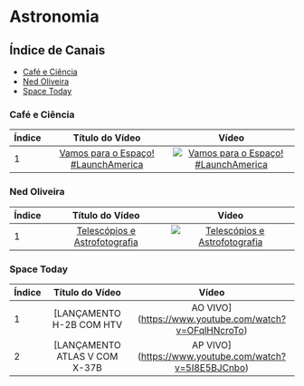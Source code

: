 # Astronomia

## Índice de Canais

* [Café e Ciência](#Café-e-Ciência)
* [Ned Oliveira](#Ned-Oliveira)
* [Space Today](#Space-Today)

### Café e Ciência

| Índice | Título do Vídeo                                                                                      | Vídeo |
| -------|:----------------------------------------------------------------------------------------------------:|:-----:|
| 1      | [Vamos para o Espaço! #LaunchAmerica](https://www.youtube.com/watch?v=QtFkY0-wQO0) | [![Vamos para o Espaço! #LaunchAmerica](https://img.youtube.com/vi/QtFkY0-wQO0/mqdefault.jpg)](http://www.youtube.com/watch?v=QtFkY0-wQO0)|

### Ned Oliveira

| Índice | Título do Vídeo                                                                                      | Vídeo |
| -------|:----------------------------------------------------------------------------------------------------:|:-----:|
| 1      | [Telescópios e Astrofotografia](https://www.youtube.com/watch?v=vQ4SDHXWIOI) | [![Telescópios e Astrofotografia](https://img.youtube.com/vi/vQ4SDHXWIOI/mqdefault.jpg)](http://www.youtube.com/watch?v=vQ4SDHXWIOI)|

### Space Today

| Índice | Título do Vídeo                                                                                      | Vídeo |
| -------|:----------------------------------------------------------------------------------------------------:|:-----:|
| 1      | [LANÇAMENTO H-2B COM HTV | AO VIVO](https://www.youtube.com/watch?v=OFqlHNcroTo) | [![LANÇAMENTO H-2B COM HTV | AO VIVO](https://img.youtube.com/vi/OFqlHNcroTo/mqdefault.jpg)](http://www.youtube.com/watch?v=OFqlHNcroTo)|
| 2      | [LANÇAMENTO ATLAS V COM X-37B | AP VIVO](https://www.youtube.com/watch?v=5I8E5BJCnbo) | [![LANÇAMENTO ATLAS V COM X-37B | AP VIVO](https://img.youtube.com/vi/5I8E5BJCnbo/mqdefault.jpg)](http://www.youtube.com/watch?v=5I8E5BJCnbo)|
